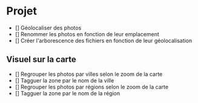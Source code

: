 # Projet
+ [] Géolocaliser des photos
+ [] Renommer les photos en fonction de leur emplacement
+ [] Créer l'arborescence des fichiers en fonction de leur géolocalisation

## Visuel sur la carte
+ [] Regrouper les photos par villes selon le zoom de la carte
+ [] Tagguer la zone par le nom de la ville
+ [] Regrouper les photos par régions selon le zoom de la carte
+ [] Tagguer la zone par le nom de la région

##  
